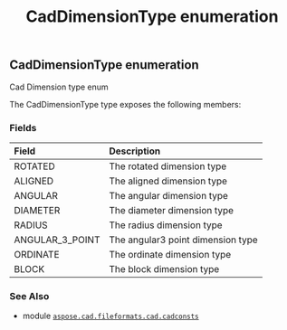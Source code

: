 ﻿---
title: CadDimensionType enumeration
second_title: Aspose.CAD for Python via .NET API References
description: 
type: docs
weight: 90
url: /aspose.cad.fileformats.cad.cadconsts/caddimensiontype/
is_root: false
---

## CadDimensionType enumeration

Cad Dimension type enum



The CadDimensionType type exposes the following members:

### Fields
| Field | Description |
| :- | :- |
| ROTATED | The rotated dimension type |
| ALIGNED | The aligned dimension type |
| ANGULAR | The angular dimension type |
| DIAMETER | The diameter dimension type |
| RADIUS | The radius dimension type |
| ANGULAR_3_POINT | The angular3 point dimension type |
| ORDINATE | The ordinate dimension type |
| BLOCK | The block dimension type |



### See Also
* module [`aspose.cad.fileformats.cad.cadconsts`](..)
